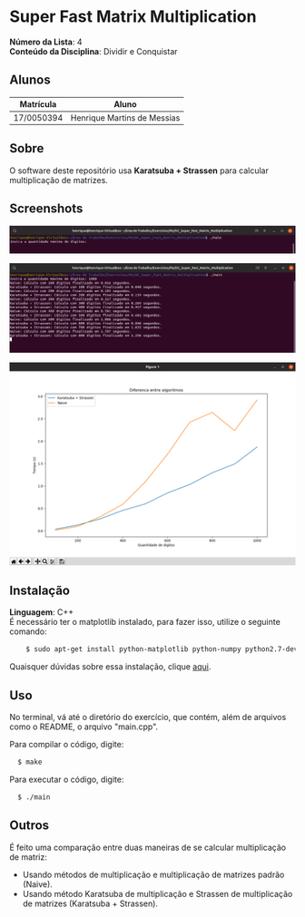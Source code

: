 # Super Fast Matrix Multiplication

**Número da Lista**: 4<br>
**Conteúdo da Disciplina**: Dividir e Conquistar<br>

## Alunos
|Matrícula | Aluno |
| -- | -- |
| 17/0050394  |  Henrique Martins de Messias |

## Sobre 
O software deste repositório usa <b>Karatsuba + Strassen</b> para calcular multiplicação de matrizes.

## Screenshots
![primeira tela](img/primeira_tela.png)

![fazendo calculos](img/calculos.png)

![resultado](img/resultados.png)

## Instalação 
**Linguagem**: C++<br>
É necessário ter o matplotlib instalado, para fazer isso, utilize o seguinte comando:

```bash
    $ sudo apt-get install python-matplotlib python-numpy python2.7-dev
```

Quaisquer dúvidas sobre essa instalação, clique [aqui](https://github.com/lava/matplotlib-cpp).

## Uso

No terminal, vá até o diretório do exercício, que contém, além de arquivos como o README, o arquivo "main.cpp".

Para compilar o código, digite:

  ```bash
    $ make
  ```

Para executar o código, digite:

  ```bash
    $ ./main
  ```

## Outros

É feito uma comparação entre duas maneiras de se calcular multiplicação de matriz:

- Usando métodos de multiplicação e multiplicação de matrizes padrão (Naive).
- Usando método Karatsuba de multiplicação e Strassen de multiplicação de matrizes (Karatsuba + Strassen).
